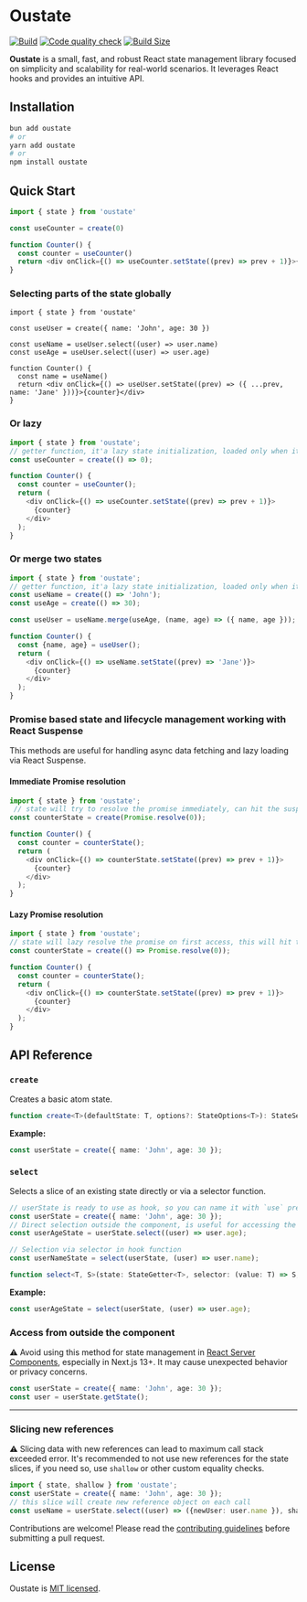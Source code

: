 
# Oustate

[![Build](https://github.com/samuelgjabel/oustate/actions/workflows/build.yml/badge.svg)](https://github.com/samuelgjabel/oustate/actions/workflows/build.yml)
[![Code quality check](https://github.com/samuelgjabel/oustate/actions/workflows/code-check.yml/badge.svg)](https://github.com/samuelgjabel/oustate/actions/workflows/code-check.yml)
[![Build Size](https://img.shields.io/bundlephobia/minzip/oustate?label=Bundle%20size)](https://bundlephobia.com/result?p=oustate)

**Oustate** is a small, fast, and robust React state management library focused on simplicity and scalability for real-world scenarios. It leverages React hooks and provides an intuitive API.

## Installation

```bash
bun add oustate
# or
yarn add oustate
# or
npm install oustate
```

## Quick Start

```typescript
import { state } from 'oustate'

const useCounter = create(0)

function Counter() {
  const counter = useCounter()
  return <div onClick={() => useCounter.setState((prev) => prev + 1)}>{counter}</div>
}
```

### Selecting parts of the state globally
```tsx
import { state } from 'oustate'

const useUser = create({ name: 'John', age: 30 })

const useName = useUser.select((user) => user.name)
const useAge = useUser.select((user) => user.age)

function Counter() {
  const name = useName()
  return <div onClick={() => useUser.setState((prev) => ({ ...prev, name: 'Jane' }))}>{counter}</div>
}
```

### Or lazy
```typescript
import { state } from 'oustate';
// getter function, it'a lazy state initialization, loaded only when it's accessed
const useCounter = create(() => 0); 

function Counter() {
  const counter = useCounter();
  return (
    <div onClick={() => useCounter.setState((prev) => prev + 1)}>
      {counter}
    </div>
  );
}
```


### Or merge two states
```typescript
import { state } from 'oustate';
// getter function, it'a lazy state initialization, loaded only when it's accessed
const useName = create(() => 'John');
const useAge = create(() => 30);

const useUser = useName.merge(useAge, (name, age) => ({ name, age }));

function Counter() {
  const {name, age} = useUser();
  return (
    <div onClick={() => useName.setState((prev) => 'Jane')}>
      {counter}
    </div>
  );
}
```


### Promise based state and lifecycle management working with React Suspense
This methods are useful for handling async data fetching and lazy loading via React Suspense.

#### Immediate Promise resolution
```typescript
import { state } from 'oustate';
 // state will try to resolve the promise immediately, can hit the suspense boundary
const counterState = create(Promise.resolve(0));

function Counter() {
  const counter = counterState();
  return (
    <div onClick={() => counterState.setState((prev) => prev + 1)}>
      {counter}
    </div>
  );
}
```

#### Lazy Promise resolution
```typescript
import { state } from 'oustate';
// state will lazy resolve the promise on first access, this will hit the suspense boundary if the first access is from component and via `counterState.getState()` method
const counterState = create(() => Promise.resolve(0)); 

function Counter() {
  const counter = counterState();
  return (
    <div onClick={() => counterState.setState((prev) => prev + 1)}>
      {counter}
    </div>
  );
}
```


## API Reference

### `create`

Creates a basic atom state.

```typescript
function create<T>(defaultState: T, options?: StateOptions<T>): StateSetter<T>;
```

**Example:**

```typescript
const userState = create({ name: 'John', age: 30 });
```

### `select`

Selects a slice of an existing state directly or via a selector function.

```typescript
// userState is ready to use as hook, so you can name it with `use` prefix
const userState = create({ name: 'John', age: 30 });
// Direct selection outside the component, is useful for accessing the slices of the state in multiple components
const userAgeState = userState.select((user) => user.age);

// Selection via selector in hook function
const userNameState = select(userState, (user) => user.name);
```

```typescript
function select<T, S>(state: StateGetter<T>, selector: (value: T) => S, isEqual?: IsEqual<S>): StateGetter<S>;
```

**Example:**

```typescript
const userAgeState = select(userState, (user) => user.age);
```



### Access from outside the component
:warning: Avoid using this method for state management in [React Server Components](https://github.com/reactjs/rfcs/blob/main/text/0188-server-components.md), especially in Next.js 13+. It may cause unexpected behavior or privacy concerns.
```typescript
const userState = create({ name: 'John', age: 30 });
const user = userState.getState();
```
---


### Slicing new references
:warning: Slicing data with new references can lead to maximum call stack exceeded error.
It's recommended to not use new references for the state slices, if you need so, use `shallow` or other custom equality checks.
```typescript
import { state, shallow } from 'oustate';
const userState = create({ name: 'John', age: 30 });
// this slice will create new reference object on each call
const useName = userState.select((user) => ({newUser: user.name }), shallow);
```

Contributions are welcome! Please read the [contributing guidelines](CONTRIBUTING.md) before submitting a pull request.

## License

Oustate is [MIT licensed](LICENSE).
